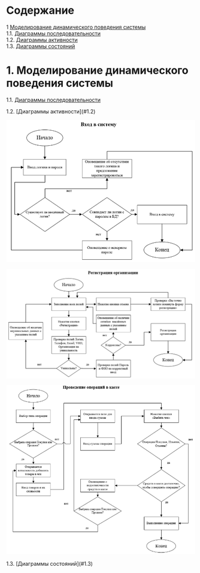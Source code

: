 # Содержание
1 [Моделирование динамического поведения системы](#1)  
1.1. [Диаграммы последовательности](#1.1)  
1.2. [Диаграммы активности](#1.2)   
1.3. [Диаграммы состояний](#1.3)  

<a name="1"/>

#  1. Моделирование динамического поведения системы
<a name="1.1"/>

1.1. [Диаграммы последовательности](#1.1)  

<a name="1.2"/>
1.2. [Диаграммы активности](#1.2)   
<p align="center">
  <img src="https://github.com/Polisterva/online_cashbox/blob/master/Diagram/Login.png">
</p>

<p align="center">
  <img src="https://github.com/Polisterva/online_cashbox/blob/master/Diagram/Registration.png">
</p>

<p align="center">
  <img src="https://github.com/Polisterva/online_cashbox/blob/master/Diagram/Action.png">
</p>

<a name="1.3"/>
1.3. [Диаграммы состояний](#1.3) 



